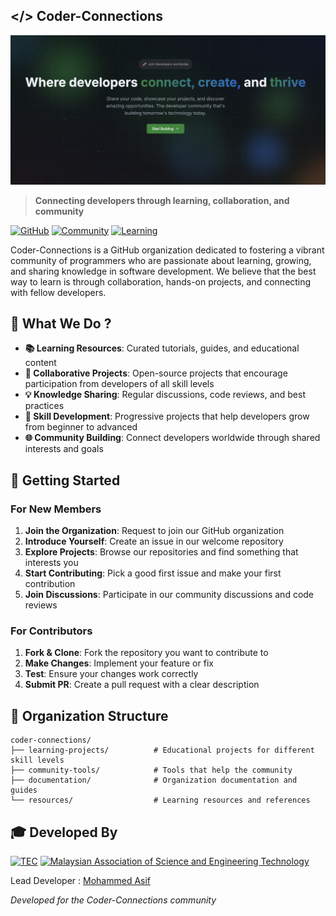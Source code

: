 ## </> Coder-Connections

<div align="center">

<p align="center">
  <a href="#">
    <img src="../Coder-Connections.png" alt="Coder-Connections" />
  </a>
</p>

</div>

> **Connecting developers through learning, collaboration, and community**

[![GitHub](https://img.shields.io/badge/GitHub-Organization-black?style=for-the-badge&logo=github)](https://github.com/coder-connections)
[![Community](https://img.shields.io/badge/Community-Open%20Source-green?style=for-the-badge)](https://github.com/coder-connections)
[![Learning](https://img.shields.io/badge/Learning-Software%20Development-blue?style=for-the-badge)](https://software-dev-engineer.pages.dev/)

Coder-Connections is a GitHub organization dedicated to fostering a vibrant community of programmers who are passionate about learning, growing, and sharing knowledge in software development. We believe that the best way to learn is through collaboration, hands-on projects, and connecting with fellow developers.

## 🌟 What We Do ?

- **📚 Learning Resources**: Curated tutorials, guides, and educational content
- **🤝 Collaborative Projects**: Open-source projects that encourage participation from developers of all skill levels
- **💡 Knowledge Sharing**: Regular discussions, code reviews, and best practices
- **🚀 Skill Development**: Progressive projects that help developers grow from beginner to advanced
- **🌐 Community Building**: Connect developers worldwide through shared interests and goals

## 🚀 Getting Started

### For New Members

1. **Join the Organization**: Request to join our GitHub organization
2. **Introduce Yourself**: Create an issue in our welcome repository
3. **Explore Projects**: Browse our repositories and find something that interests you
4. **Start Contributing**: Pick a good first issue and make your first contribution
5. **Join Discussions**: Participate in our community discussions and code reviews

### For Contributors

1. **Fork & Clone**: Fork the repository you want to contribute to
2. **Make Changes**: Implement your feature or fix
3. **Test**: Ensure your changes work correctly
4. **Submit PR**: Create a pull request with a clear description

## 📁 Organization Structure

```
coder-connections/
├── learning-projects/          # Educational projects for different skill levels
├── community-tools/            # Tools that help the community
├── documentation/              # Organization documentation and guides
└── resources/                  # Learning resources and references
```

## 🎓 Developed By

[![TEC](https://img.shields.io/badge/TEC-blue?style=for-the-badge)](https://tec.edu.my/)
[![Malaysian Association of Science and Engineering Technology](https://img.shields.io/badge/maset-red?style=for-the-badge)](https://maset.org.my/)

Lead Developer : <a href="https://github.com/AeroerMak"> Mohammed Asif </a>

*Developed for the Coder-Connections community*
